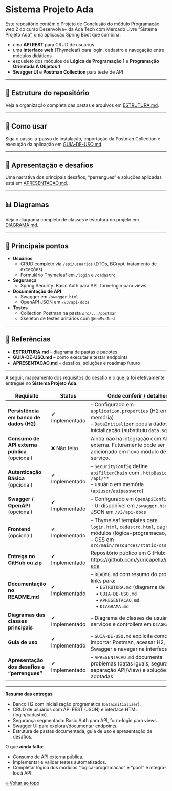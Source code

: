 <a id="voltar-ao-topo"></a>  
# Sistema Projeto Ada

Este repositório contém o Projeto de Conclusão do módulo Programação web 2 do curso Desenvolva+ da Ada Tech com Mercado Livre “Sistema Projeto Ada”, uma aplicação Spring Boot que combina:

- uma **API REST** para CRUD de usuários  
- uma **interface web** (Thymeleaf) para login, cadastro e navegação entre módulos didáticos  
- esqueleto dos módulos de **Lógica de Programação 1** e **Programação Orientada A Objetos 1**  
- **Swagger UI** e **Postman Collection** para teste de API  

---

## 📂 Estrutura do repositório

Veja a organização completa das pastas e arquivos em [ESTRUTURA.md](./ESTRUTURA.md).

---

## 🚀 Como usar

Siga o passo-a-passo de instalação, importação da Postman Collection e execução da aplicação em [GUIA-DE-USO.md](./GUIA-DE-USO.md).

---

## 🎤 Apresentação e desafios

Uma narrativa dos principais desafios, “perrengues” e soluções aplicadas está em [APRESENTACAO.md](./apresentacao.md).

---

## 📊 Diagramas

Veja o diagrama completo de classes e estrutura do projeto em [DIAGRAMA.md](./DIAGRAMA.md).

---

## 🔑 Principais pontos

- **Usuários**  
  - CRUD completo via `/api/usuarios` (DTOs, BCrypt, tratamento de exceções)  
  - Formulário Thymeleaf em `/login` e `/cadastro`  
- **Segurança**  
  - Spring Security: Basic Auth para API, form-login para views  
- **Documentação de API**  
  - Swagger em `/swagger.html`  
  - OpenAPI JSON em `/v3/api-docs`  
- **Testes**  
  - Collection Postman na pasta `src/.../postman`  
  - Skeleton de testes unitários com `@WebMvcTest`  

---

## 📌 Referências

- **ESTRUTURA.md** – diagrama de pastas e pacotes  
- **GUIA-DE-USO.md** – como executar e testar endpoints  
- **APRESENTACAO.md** – desafios, soluções e roadmap futuro  

---


A seguir, mapeamento dos requisitos do desafio e o que já foi efetivamente entregue no **Sistema Projeto Ada**.

| Requisito                                         | Status        | Onde conferir / detalhes                                                                                                                                     |
|---------------------------------------------------|---------------|--------------------------------------------------------------------------------------------------------------------------------------------------------------|
| **Persistência em banco de dados (H2)**           | ✔ Implementado  | – Configurado em `application.properties` (H2 em memória)<br>– `DataInitializer` popula dados na inicialização (substituiu `data.sql`)                        |
| **Consumo de API externa pública** (opcional)     | ❌ Não feito    | Ainda não há integração com API externa. Futuramente pode ser adicionado em novo módulo de serviço.                                                           |
| **Autenticação Básica** (opcional)                | ✔ Implementado  | – `SecurityConfig` define `apiFilterChain` com `.httpBasic()` para `/api/**`<br>– usuário em memória (`apiuser`/`apipassword`)                                 |
| **Swagger / OpenAPI** (opcional)                  | ✔ Implementado  | – Configurado em `OpenApiConfig`<br>– UI disponível em `/swagger.html` e JSON em `/v3/api-docs`                                                              |
| **Frontend** (opcional)                           | ✔ Implementado  | – Thymeleaf templates para `login.html`, `cadastro.html`, páginas de módulos (lógica-programacao, poo1)<br>– CSS em `src/main/resources/static/css`           |
| **Entrega no GitHub ou zip**                      | ✔ Implementado  | Repositório público em GitHub: https://github.com/yuricapella/projeto-ada                                                                                   |
| **Documentação no README.md**                     | ✔ Implementado  | – `README.md` com resumo do projeto e links para:<br> • `ESTRUTURA.md` (diagrama de pastas)<br> • `GUIA-DE-USO.md`<br> • `APRESENTACAO.md`<br> • `DIAGRAMA.md`                     |
| **Diagramas das classes principais**              | ✔ Implementado  | – Diagrama de classes de usuário, serviços e controllers em `DIAGRAMA.md`                                                                                              |
| **Guia de uso**                                   | ✔ Implementado  | – `GUIA-DE-USO.md` explicita como importar Postman, acessar H2, usar Swagger e navegar na interface web                                                       |
| **Apresentação dos desafios e “perrengues”**      | ✔ Implementado  | – `APRESENTACAO.md` documenta problemas (datas iguais, segurança, separação API/View) e soluções adotadas                                                     |

---

**Resumo das entregas**  
- Banco H2 com inicialização programática (`DataInitializer`).  
- CRUD de usuários com API REST (JSON) e interface HTML (login/cadastro).  
- Segurança segmentada: Basic Auth para API, form-login para views.  
- Swagger UI para explorar/documentar endpoints.  
- Estrutura de pastas documentada, guia de uso e apresentação de desafios.  

O que **ainda falta**:  
- Consumo de API externa pública.  
- Implementar e validar testes automatizados.  
- Completar lógica dos módulos “lógica-programacao” e “poo1” e integrá-los à API.


[🔝 Voltar ao topo](#voltar-ao-topo)
